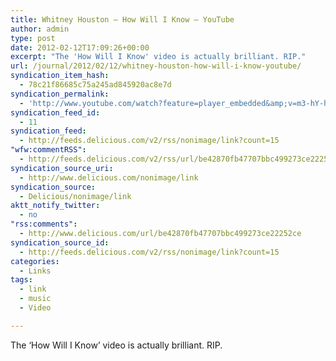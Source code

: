 ```yaml
---
title: Whitney Houston – How Will I Know – YouTube
author: admin
type: post
date: 2012-02-12T17:09:26+00:00
excerpt: "The 'How Will I Know' video is actually brilliant. RIP."
url: /journal/2012/02/12/whitney-houston-how-will-i-know-youtube/
syndication_item_hash:
  - 78c21f86685c75a245ad845920ac8e7d
syndication_permalink:
  - 'http://www.youtube.com/watch?feature=player_embedded&amp;v=m3-hY-hlhBg#!'
syndication_feed_id:
  - 11
syndication_feed:
  - http://feeds.delicious.com/v2/rss/nonimage/link?count=15
"wfw:commentRSS":
  - http://feeds.delicious.com/v2/rss/url/be42870fb47707bbc499273ce22252ce
syndication_source_uri:
  - http://www.delicious.com/nonimage/link
syndication_source:
  - Delicious/nonimage/link
aktt_notify_twitter:
  - no
"rss:comments":
  - http://www.delicious.com/url/be42870fb47707bbc499273ce22252ce
syndication_source_id:
  - http://feeds.delicious.com/v2/rss/nonimage/link?count=15
categories:
  - Links
tags:
  - link
  - music
  - Video

---
```

The &#8216;How Will I Know&#8217; video is actually brilliant. RIP.